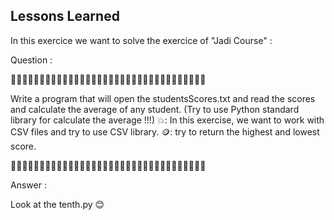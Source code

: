 ## Lessons Learned

In this exercice we want to solve the exercice of "Jadi Course" :

Question :

🤨🤨🤨🤨🤨🤨🤨🤨🤨🤨🤨🤨🤨🤨🤨🤨🤨🤨🤨🤨🤨🤨🤨🤨🤨🤨🤨🤨🤨🤨🤨🤨🤨🤨

Write a program that will open the studentsScores.txt and read the scores and calculate the average of any student. (Try to use Python standard library for calculate the average !!!)
💥: In this exercise, we want to work with CSV files and try to use CSV library.
🪙: try to return the highest and lowest score.

🤨🤨🤨🤨🤨🤨🤨🤨🤨🤨🤨🤨🤨🤨🤨🤨🤨🤨🤨🤨🤨🤨🤨🤨🤨🤨🤨🤨🤨🤨🤨🤨🤨🤨

Answer :

Look at the tenth.py 😊

